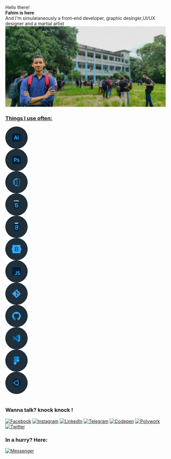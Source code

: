 Hello there! <br>
**Fahim is here** <br>
And I'm simulataneously a front-end developer, graphic desinger,UI/UX designer and a martial artist
![Mahtamun Hoque Fahim standing alone in front of his school](https://raw.githubusercontent.com/mahtamun-hoque-fahim/server/main/for-readme/1629271120685(1).jpg) <br>

<u><h3>Things I use often:</h3></u>
<div height="120rem" width="210rem" style="display:grid;">
<img src="https://raw.githubusercontent.com/mahtamun-hoque-fahim/server/48cb0cab391c310afca7186acfdf3cef90b71b2b/for-readme/readme%20badge%201.svg" alt=" Adobe Illustraotr  " style="display:block;" height="70rem">
<img src="https://raw.githubusercontent.com/mahtamun-hoque-fahim/server/48cb0cab391c310afca7186acfdf3cef90b71b2b/for-readme/readme%20badge%202.svg" alt=" Adobe Photoshop  " style="display:block;" height="70rem">
<img src="https://raw.githubusercontent.com/mahtamun-hoque-fahim/server/48cb0cab391c310afca7186acfdf3cef90b71b2b/for-readme/readme%20badge%203.svg" alt=" Microsoft Office  " style="display:block;" height="70rem">
<img src="https://raw.githubusercontent.com/mahtamun-hoque-fahim/server/48cb0cab391c310afca7186acfdf3cef90b71b2b/for-readme/readme%20badge%204.svg" alt=" HTML5  " style="display:block;" height="70rem">
<img src="https://raw.githubusercontent.com/mahtamun-hoque-fahim/server/48cb0cab391c310afca7186acfdf3cef90b71b2b/for-readme/readme%20badge%205.svg" alt=" CSS3  " style="display:block;" height="70rem">
<img src="https://raw.githubusercontent.com/mahtamun-hoque-fahim/server/48cb0cab391c310afca7186acfdf3cef90b71b2b/for-readme/readme%20badge%206.svg" alt=" Bootstrap  " style="display:block;" height="70rem">
<img src="https://raw.githubusercontent.com/mahtamun-hoque-fahim/server/48cb0cab391c310afca7186acfdf3cef90b71b2b/for-readme/readme%20badge%207.svg" alt="  JavaScript " style="display:block;" height="70rem">
<img src="https://raw.githubusercontent.com/mahtamun-hoque-fahim/server/48cb0cab391c310afca7186acfdf3cef90b71b2b/for-readme/readme%20badge%208.svg" alt="  Git " style="display:block;" height="70rem">
<img src="https://raw.githubusercontent.com/mahtamun-hoque-fahim/server/48cb0cab391c310afca7186acfdf3cef90b71b2b/for-readme/readme%20badge%209.svg" alt=" Github  " style="display:block;" height="70rem">
<img src="https://raw.githubusercontent.com/mahtamun-hoque-fahim/server/48cb0cab391c310afca7186acfdf3cef90b71b2b/for-readme/readme%20badge%2010.svg" alt="  JavaScript " style="display:block;" height="70rem">
<img src="https://raw.githubusercontent.com/mahtamun-hoque-fahim/server/48cb0cab391c310afca7186acfdf3cef90b71b2b/for-readme/readme%20badge%2011.svg" alt="  Git " style="display:block;" height="70rem">
<img src="https://raw.githubusercontent.com/mahtamun-hoque-fahim/server/48cb0cab391c310afca7186acfdf3cef90b71b2b/for-readme/readme%20badge%2012.svg" alt=" Github  " style="display:block;" height="70rem">
</div>
<br>
<div>
<h3>Wanna talk? knock knock !</h3>

[![Facebook](https://img.shields.io/badge/Facebook-%231877F2.svg?style=for-the-badge&logo=Facebook&logoColor=white)](https://facebook.com/fahimspacealt)
[![Instagram](https://img.shields.io/badge/Instagram-%23E4405F.svg?style=for-the-badge&logo=Instagram&logoColor=white)](https://instagram.com/mahtamunhoquefahim)
[![LinkedIn](https://img.shields.io/badge/linkedin-%230077B5.svg?style=for-the-badge&logo=linkedin&logoColor=white)](linkedin.com/in/mahtamun-hoque-fahim)
[![Telegram](https://img.shields.io/badge/Telegram-2CA5E0?style=for-the-badge&logo=telegram&logoColor=white)](https://t.me/mahtamuhoquefahim)
[![Codepen](https://img.shields.io/badge/Codepen-000000?style=for-the-badge&logo=codepen&logoColor=white)](https://codepen.io/mahtamunhoquefahim)
[![Polywork](https://img.shields.io/badge/polywork-543DE0?style=for-the-badge&logo=polywork&logoColor=white)](https://poly.work/fahim)
[![Twitter](https://img.shields.io/badge/Twitter-1DA1F2?style=for-the-badge&logo=twitter&logoColor=white)](https://twitter.com/mahtamunF)

</div>

### In a hurry? Here:
[![Messenger](https://img.shields.io/badge/Messenger-00B2FF?style=for-the-badge&logo=messenger&logoColor=white)](https://m.me/mahtamunhoque.fahim)
